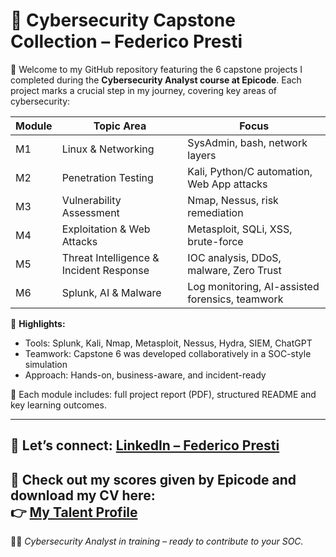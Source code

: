 # 🧠 Cybersecurity Capstone Collection – Federico Presti

📁 Welcome to my GitHub repository featuring the 6 capstone projects I completed during the **Cybersecurity Analyst course at Epicode**. Each project marks a crucial step in my journey, covering key areas of cybersecurity:

| Module | Topic Area                                | Focus                                           |
|--------|--------------------------------------------|-------------------------------------------------|
| M1     | Linux & Networking                         | SysAdmin, bash, network layers                  |
| M2     | Penetration Testing                        | Kali, Python/C automation, Web App attacks      |
| M3     | Vulnerability Assessment                   | Nmap, Nessus, risk remediation                  |
| M4     | Exploitation & Web Attacks                 | Metasploit, SQLi, XSS, brute-force              |
| M5     | Threat Intelligence & Incident Response    | IOC analysis, DDoS, malware, Zero Trust         |
| M6     | Splunk, AI & Malware                       | Log monitoring, AI-assisted forensics, teamwork |

🚀 **Highlights:**
- Tools: Splunk, Kali, Nmap, Metasploit, Nessus, Hydra, SIEM, ChatGPT
- Teamwork: Capstone 6 was developed collaboratively in a SOC-style simulation
- Approach: Hands-on, business-aware, and incident-ready

📄 Each module includes: full project report (PDF), structured README and key learning outcomes.

---
🔗 Let’s connect: [LinkedIn – Federico Presti](https://www.linkedin.com/in/federico-presti/)
---
📄 **Check out my scores given by Epicode and download my CV here:**  
👉 [My Talent Profile](https://talent.epicode.com/talent/d1fb2c5c-f20d-42b7-a7e0-c5b9db3cd9ad)
---
👨‍💻 *Cybersecurity Analyst in training – ready to contribute to your SOC.*
